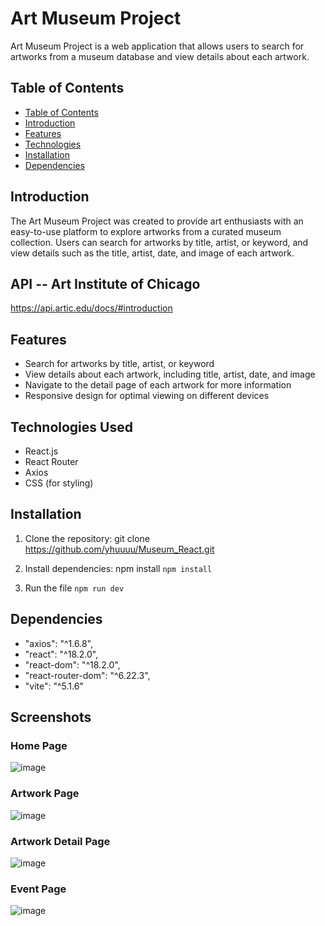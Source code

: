 # Art Museum Project
Art Museum Project is a web application that allows users to search for artworks from a museum database and view details about each artwork.

## Table of Contents
  - [Table of Contents](#table-of-contents)
  - [Introduction](#introduction)
  - [Features](#features)
  - [Technologies](#technologies-used)
  - [Installation](#installation)
  - [Dependencies](#dependencies)


## Introduction
The Art Museum Project was created to provide art enthusiasts with an easy-to-use platform to explore artworks from a curated museum collection. Users can search for artworks by title, artist, or keyword, and view details such as the title, artist, date, and image of each artwork.

## API -- Art Institute of Chicago 
https://api.artic.edu/docs/#introduction

## Features

- Search for artworks by title, artist, or keyword
- View details about each artwork, including title, artist, date, and image
- Navigate to the detail page of each artwork for more information
- Responsive design for optimal viewing on different devices
## Technologies Used

- React.js
- React Router
- Axios
- CSS (for styling)


## Installation

1. Clone the repository: git clone <https://github.com/yhuuuu/Museum_React.git>

2. Install dependencies: npm install
``
npm install
``

3. Run the file
``
npm run dev
``

## Dependencies
- "axios": "^1.6.8",
- "react": "^18.2.0",
- "react-dom": "^18.2.0",
- "react-router-dom": "^6.22.3",
- "vite": "^5.1.6"

 

## Screenshots
### Home Page
![image](./src/screenshots/homePage.png)
 

### Artwork Page
![image](./src/screenshots/artworkPage.png)
 
### Artwork Detail Page
![image](./src/screenshots/artworkDetailPage.png)

 ### Event Page
![image](./src/screenshots/eventPage.png)

   
     
   
    